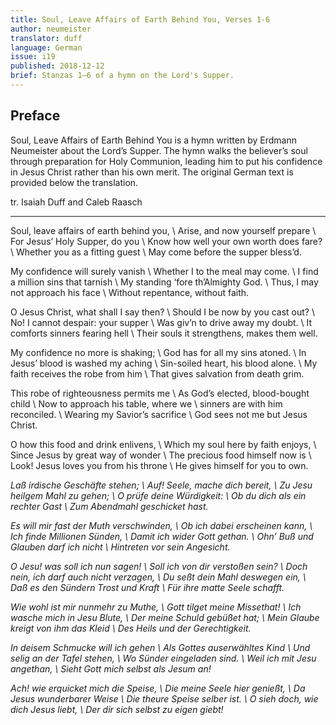 ```yaml
---
title: Soul, Leave Affairs of Earth Behind You, Verses 1-6
author: neumeister
translator: duff
language: German
issue: i19
published: 2018-12-12
brief: Stanzas 1–6 of a hymn on the Lord's Supper.
---
```


## Preface

Soul, Leave Affairs of Earth Behind You is a hymn written by Erdmann Neumeister about the Lord’s Supper. The hymn walks the believer’s soul through preparation for Holy Communion, leading him to put his confidence in Jesus Christ rather than his own merit. The original German text is provided below the translation.

tr. Isaiah Duff and Caleb Raasch

---

Soul, leave affairs of earth behind you, \\
Arise, and now yourself prepare \\
For Jesus’ Holy Supper, do you \\
Know how well your own worth does fare? \\
Whether you as a fitting guest \\
May come before the supper bless’d. 

My confidence will surely vanish \\
Whether I to the meal may come. \\
I find a million sins that tarnish \\
My standing ‘fore th’Almighty God. \\
Thus, I may not approach his face \\
Without repentance, without faith. 

O Jesus Christ, what shall I say then? \\
Should I be now by you cast out? \\
No! I cannot despair: your supper \\
Was giv’n to drive away my doubt. \\
It comforts sinners fearing hell \\
Their souls it strengthens, makes them well. 

My confidence no more is shaking; \\
God has for all my sins atoned. \\
In Jesus’ blood is washed my aching \\
Sin-soiled heart, his blood alone. \\
My faith receives the robe from him \\
That gives salvation from death grim.

This robe of righteousness permits me \\
As God’s elected, blood-bought child \\
Now to approach his table, where we \\
sinners are with him reconciled. \\
Wearing my Savior’s sacrifice \\
God sees not me but Jesus Christ. 

O how this food and drink enlivens, \\
Which my soul here by faith enjoys, \\
Since Jesus by great way of wonder \\
The precious food himself now is \\
Look! Jesus loves you from his throne \\
He gives himself for you to own.

*Laß irdische Geschäfte stehen; \\
Auf! Seele, mache dich bereit, \\
Zu Jesu heilgem Mahl zu gehen; \\
O prüfe deine Würdigkeit: \\
Ob du dich als ein rechter Gast \\
Zum Abendmahl geschicket hast.*

*Es will mir fast der Muth verschwinden, \\
Ob ich dabei erscheinen kann, \\
Ich finde Millionen Sünden, \\
Damit ich wider Gott gethan. \\
Ohn’ Buß und Glauben darf ich nicht \\
Hintreten vor sein Angesicht.*

*O Jesu! was soll ich nun sagen! \\
Soll ich von dir verstoßen sein? \\
Doch nein, ich darf auch nicht verzagen, \\
Du seßt dein Mahl deswegen ein, \\
Daß es den Sündern Trost und Kraft \\
Für ihre matte Seele schafft.*

*Wie wohl ist mir nunmehr zu Muthe, \\
Gott tilget meine Missethat! \\
Ich wasche mich in Jesu Blute, \\
Der meine Schuld gebüßet hat; \\
Mein Glaube kreigt von ihm das Kleid \\
Des Heils und der Gerechtigkeit.*

*In deisem Schmucke will ich gehen \\
Als Gottes auserwähltes Kind \\
Und selig an der Tafel stehen, \\
Wo Sünder eingeladen sind. \\
Weil ich mit Jesu angethan, \\
Sieht Gott mich selbst als Jesum an!*

*Ach! wie erquicket mich die Speise, \\
Die meine Seele hier genießt, \\
Da Jesus wunderbarer Weise \\
Die theure Speise selber ist. \\
O sieh doch, wie dich Jesus liebt, \\
Der dir sich selbst zu eigen giebt!* 
